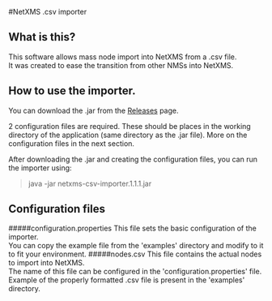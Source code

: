 #NetXMS .csv importer

## What is this?
This software allows mass node import into NetXMS from a .csv file.<br>
It was created to ease the transition from other NMSs into NetXMS.

## How to use the importer.
You can download the .jar from the [Releases](https://github.com/tomaskir/NetXMS-csv-importer/releases) page.

2 configuration files are required.
These should be places in the working directory of the application (same directory as the .jar file).
More on the configuration files in the next section.

After downloading the .jar and creating the configuration files, you can run the importer using:
> java -jar netxms-csv-importer.1.1.1.jar

## Configuration files

#####configuration.properties
This file sets the basic configuration of the importer.<br>
You can copy the example file from the 'examples' directory and modify to it to fit your environment.
#####nodes.csv
This file contains the actual nodes to import into NetXMS.<br>
The name of this file can be configured in the 'configuration.properties' file.<br>
Example of the properly formatted .csv file is present in the 'examples' directory.

